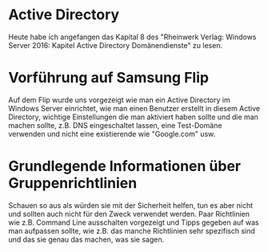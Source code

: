 # Active Directory

Heute habe ich angefangen das Kapital 8 des "Rheinwerk Verlag: Windows Server 2016: Kapitel Active Directory Domänendienste" zu lesen.

# Vorführung auf Samsung Flip

Auf dem Flip wurde uns vorgezeigt wie man ein Active Directory im Windows Server einrichtet, wie man einen Benutzer erstellt in diesem Active Directory, wichtige Einstellungen die man aktiviert haben sollte und die man machen sollte, z.B. DNS eingeschaltet lassen, eine Test-Domäne verwenden und nicht eine existierende wie "Google.com" usw.

# Grundlegende Informationen über Gruppenrichtlinien

Schauen so aus als würden sie mit der Sicherheit helfen, tun es aber nicht und sollten auch nicht für den Zweck verwendet werden. Paar Richtlinien wie z.B. Command Line ausschalten vorgezeigt und Tipps gegeben auf was man aufpassen sollte, wie z.B. das manche Richtlinien sehr spezifisch sind und das sie genau das machen, was sie sagen.